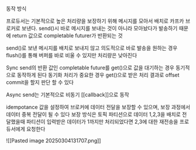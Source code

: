 

동작 방식

프로듀서는 기본적으로 높은 처리량을 보장하기 위해 메시지를 모아서 배치로 카프카 브로커로 보낸다.
send()시 바로 메시지를 보내는 것이 아니라 모아놨다가 발송하기 때문에 return 값으로 completable futurer가 반환되는 것

send()로 보낸 메시지를 배치로 보내지 않고 의도적으로 바로 발송을 원하는 경우 flush()를 통해 버퍼를 바로 비울 수 있지만 처리량은 낮아진다

Sync
send의 반환 값인 completable future를 get()으로 값을 대기하는 경우 동기적으로 동작하게 된다
동기화 처리가 중요한 경우 get()으로 받은 처리 결과로 offset commit을 할지 판단 할 수 있다

Async
send는 기본적으로 비동기 [[callback]]으로 동작

idempotance 값을 설정하여 브로커에 데이터 전달을 보장할 수 있으며, 보장 과정에서 데이터 중복 전달이 될 수 있다
보장 방식은 토픽 파티션으로 데이터 1,2,3을 배치로 전달했을때 파티션이 입력받은 데이터가 1까지만 처리되었다면 2,3에 대한 재전송을 프로듀서에게 요청한다



![[Pasted image 20250304131707.png]]